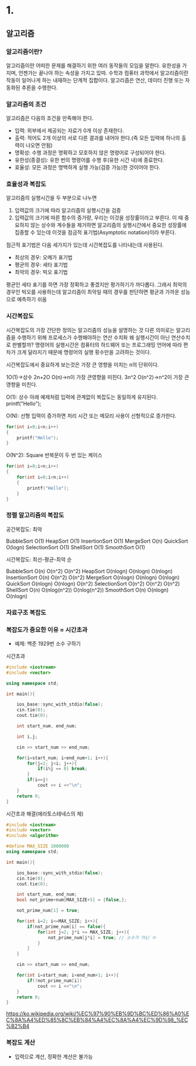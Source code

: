 # 1.

## 알고리즘

### 알고리즘이란?
알고리즘이란 어떠한 문제를 해결하기 위한 여러 동작들의 모임을 말한다. 유한성을 가지며, 언젠가는 끝나야 하는 속성을 가지고 있따. 수학과 컴퓨터 과학에서 알고리즘이란 작동이 일어나게 하는 내재하는 단계적 집합이다. 알고리즘은 연산, 데이터 진행 또는 자동화된 추론을 수행한다.

### 알고리즘의 조건
알고리즘은 다음의 조건을 만족해야 한다.
* 입력: 외부에서 제공되는 자료가 0개 이상 존재한다.
* 출력: 적어도 2개 이상의 서로 다른 결과를 내어야 한다.(즉 모든 입력에 하나의 출력이 나오면 안됨)
* 명확성: 수행 과정은 명확하고 모호하지 않은 명령어로 구성되어야 한다.
* 유한성(종결성): 유한 번의 명령어를 수행 후(유한 시간 내)에 종료한다.
* 효율성: 모든 과정은 명백하게 실행 가능(검증 가능)한 것이어야 한다.

### 효율성과 복잡도
알고리즘의 실행시간을 두 부분으로 나누면

1) 입력값의 크기에 따라 알고리즘의 실행시간을 검증
2) 입력값의 크기에 따른 함수의 증가량, 우리는 이것을 성장률이라고 부른다. 이 때 중요하지 않는 상수와 계수들을 제거하면 알고리즘의 실행시간에서 중요한 성장률에 집중할 수 있는데 이것을 점금적 표기법(Asymptotic notation)이라 부른다.

점근적 표기법은 다음 세가지가 있는데 시간복잡도를 나타내는데 사용된다.
* 최상의 경우: 오메가 표기법
* 평균의 경우: 세타 표기법
* 최악의 경우: 빅오 표기법

평균인 세타 표기를 하면 가장 정확하고 좋겠지만 평가하기가 까다롭다.
그래서 최악의 경우인 빅오를 사용하는데 알고리즘이 최악일 때의 경우를 판단하면 평균과 가까운 성능으로 예측하기 쉬움

### 시간복잡도
시간복잡도의 가장 간단한 정의는 알고리즘의 성능을 설명하는 것
다른 의미로는 알고리즘을 수행하기 위해 프로세스가 수행해야하는 연산 수치화
왜 실행시간이 아닌 연산수치로 판별할까? 명령어의 실행시간은 컴퓨터의 하드웨어 또는 프로그래밍 언어에 따라 편차가 크게 달라지기 때문에 명령어의 실행 횟수만을 고려하는 것이다.

시간복잡도에서 중요하게 보는것은 가장 큰 영향을 미치는 n의 단위이다.

1O(1)->상수
2n+2O O(n)->n이 가장 큰영향을 미친다.
3n^2 O(n^2)->n^2이 가장 큰영향을 미친다.

O(1): 상수
아래 예제처럼 입력에 관계없이 복잡도는 동일하게 유지된다.
printf("Hello");

O(N): 선형
입력이 증가하면 처리 시간 또는 메모리 사용이 선형적으로 증가한다.
```cpp
for(int i=0;i<n;i++)
{
    printf("Hello");
}
```

O(N^2): Square
반복문이 두 번 있는 케이스
```cpp
for(int i=0;i<n;i++)
{
    for(int i=0;i<n;i++)
    {
        printf("Hello");
    }
}
```

### 정렬 알고리즘의 복잡도

공간복잡도: 최악

BubbleSort O(1)
HeapSort O(1)
InsertionSort O(1)
MergeSort O(n) 
QuickSort O(logn)
SelectionSort O(1)
ShellSort O(1)
SmoothSort O(1)

시간복잡도: 최선-평균-최악 순

BubbleSort O(n) O(n^2) O(n^2)
HeapSort O(nlogn) O(nlogn) O(nlogn)
InsertionSort O(n) O(n^2) O(n^2)
MergeSort O(nlogn) O(nlogn) O(nlogn)
QuickSort O(nlogn) O(nlogn) O(n^2)
SelectionSort O(n^2) O(n^2) O(n^2)
ShellSort O(n) O(nlog(n^2)) O(nlog(n^2))
SmoothSort O(n) O(nlogn) O(nlogn)

### 자료구조 복잡도

### 복잡도가 중요한 이유 = 시간초과
- 예제: 백준 1929번 소수 구하기

시간초과
```cpp
#include <iostream>
#include <vector>

using namespace std;

int main(){

    ios_base::sync_with_stdio(false);
    cin.tie(0);
    cout.tie(0);

    int start_num, end_num;

    int i,j;

    cin >> start_num >> end_num;

    for(i=start_num; i<end_num+1; i++){
        for(j=2; j<i; j++){
            if(i%j == 0) break;
        }
        if(i==j)
            cout << i <<"\n";
    }
    return 0;
}
```

시간초과 해결(에라토스테네스의 체)
```cpp
#include <iostream>
#include <vector>
#include <algorithm>

#define MAX_SIZE 1000000
using namespace std;

int main(){

    ios_base::sync_with_stdio(false);
    cin.tie(0);
    cout.tie(0);

    int start_num, end_num;
    bool not_prime+num[MAX_SIZE+5] = {false,};

    not_prime_num[1] = true;

    for(int i=2; i<=MAX_SIZE; i++){
        if(not_prime_num[i] == false){
            for(int j=2; j*i <= MAX_SIZE; j++){
                not_prime_num[j*i] = true; // 소수가 아닌 수
            }
        }
    }

    cin >> start_num >> end_num;

    for(int i=start_num; i<end_num+1; i++){
        if(!not_prime_num[i])
            cout << i <<"\n";
    }
    return 0;
}
```
https://ko.wikipedia.org/wiki/%EC%97%90%EB%9D%BC%ED%86%A0%EC%8A%A4%ED%85%8C%EB%84%A4%EC%8A%A4%EC%9D%98_%EC%B2%B4

### 복잡도 계산
- 입력으로 계산, 정확한 계산은 불가능